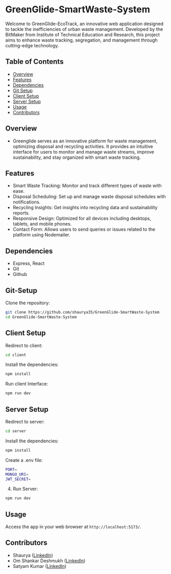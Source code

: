 # GreenGlide-SmartWaste-System

Welcome to GreenGlide-EcoTrack, an innovative web application designed to tackle the inefficiencies of urban waste management. Developed by the BitMaker from Institute of Technical Education and Research, this project aims to enhance waste tracking, segregation, and management through cutting-edge technology.

## Table of Contents

- [Overview](#Overview)
- [Features](#features)
- [Dependencies](#dependencies)
- [Git Setup](#Git-Setup)
- [Client Setup](#Client-Setup)
- [Server Setup](#Server-Setup)
- [Usage](#usage)
- [Contributors](#contributors)

## Overview

- Greenglide serves as an innovative platform for waste management, optimizing disposal and recycling activities. It provides an intuitive interface for users to monitor and manage waste streams, improve sustainability, and stay organized with smart waste tracking.

## Features

- Smart Waste Tracking: Monitor and track different types of waste with ease.
- Disposal Scheduling: Set up and manage waste disposal schedules with notifications.
- Recycling Insights: Get insights into recycling data and sustainability reports.
- Responsive Design: Optimized for all devices including desktops, tablets, and mobile phones.
- Contact Form: Allows users to send queries or issues related to the platform using Nodemailer.

## Dependencies

- Express, React
- Git
- Github

## Git-Setup

Clone the repository:

```bash
git clone https://github.com/shaurya35/GreenGlide-SmartWaste-System
cd GreenGlide-SmartWaste-System
```
## Client Setup

Redirect to client:

```bash
cd client
```

Install the dependencies:
```bash
npm install
```

Run client Interface:
```bash
npm run dev
```
## Server Setup

Redirect to server:

```bash
cd server
```

Install the dependencies:
```bash
npm install
```

Create a .env file:
```bash
PORT=
MONGO_URI=
JWT_SECRET=
```

4. Run Server:
```bash
npm run dev
```
## Usage

Access the app in your web browser at `http://localhost:5173/`.

## Contributors

- Shaurya ([LinkedIn](https://www.linkedin.com/in/shaurya--jha/))
- Om Shankar Deshmukh ([LinkedIn](https://www.linkedin.com/in/om-shankar-deshmukh-7431b9245/))
- Satyam Kumar ([LinkedIn](https://www.linkedin.com/in/satyamkumar1018/))
